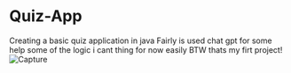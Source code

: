 # Quiz-App
Creating a basic quiz application in java 
Fairly is used chat gpt for some help some of the logic i cant thing for now easily 
BTW thats my firt project!
![Capture](https://github.com/gitcuber369/Quiz-App/assets/112844928/0f16ba87-0647-4c6f-a148-26bfb9722d42)
